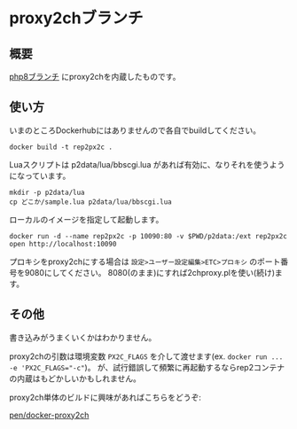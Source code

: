 # proxy2chブランチ

## 概要

[php8ブランチ](https://github.com/pen/docker-rep2/tree/php8)
にproxy2chを内蔵したものです。

## 使い方

いまのところDockerhubにはありませんので各自でbuildしてください。

```shell
docker build -t rep2px2c .
```

Luaスクリプトは p2data/lua/bbscgi.lua があれば有効に、なりそれを使うようになっています。

```
mkdir -p p2data/lua
cp どこか/sample.lua p2data/lua/bbscgi.lua
```

ローカルのイメージを指定して起動します。

```
docker run -d --name rep2px2c -p 10090:80 -v $PWD/p2data:/ext rep2px2c
open http://localhost:10090
```

プロキシをproxy2chにする場合は
`設定>ユーザー設定編集>ETC>プロキシ`
のポート番号を9080にしてください。
8080(のまま)にすれば2chproxy.plを使い(続け)ます。



## その他

書き込みがうまくいくかはわかりません。

proxy2chの引数は環境変数 `PX2C_FLAGS` を介して渡せます(ex. `docker run ... -e 'PX2C_FLAGS="-c"`)。
が、試行錯誤して頻繁に再起動するならrep2コンテナの内蔵はもどかしいかもしれません。

proxy2ch単体のビルドに興味があればこちらをどうぞ:

[pen/docker-proxy2ch](https://github.com/pen/docker-proxy2ch)
